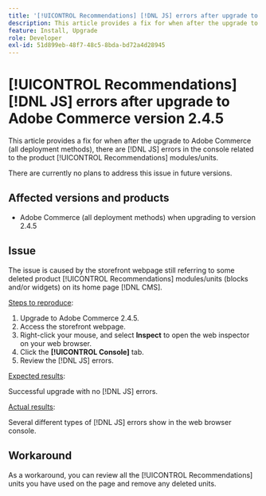```yaml
---
title: '[!UICONTROL Recommendations] [!DNL JS] errors after upgrade to Adobe Commerce version 2.4.5'
description: This article provides a fix for when after the upgrade to Adobe Commerce (all deployment methods), there are [!DNL JS] errors in the console related to the product [!UICONTROL Recommendations] modules.
feature: Install, Upgrade
role: Developer
exl-id: 51d899eb-48f7-48c5-8bda-bd72a4d28945
---
```

# [!UICONTROL Recommendations] [!DNL JS] errors after upgrade to Adobe Commerce version 2.4.5

This article provides a fix for when after the upgrade to Adobe Commerce (all deployment methods), there are [!DNL JS] errors in the console related to the product [!UICONTROL Recommendations] modules/units.

There are currently no plans to address this issue in future versions.

## Affected versions and products

* Adobe Commerce (all deployment methods) when upgrading to version 2.4.5

## Issue

The issue is caused by the storefront webpage still referring to some deleted product [!UICONTROL Recommendations] modules/units (blocks and/or widgets) on its home page [!DNL CMS].

<u>Steps to reproduce</u>:

1. Upgrade to Adobe Commerce 2.4.5.
1. Access the storefront webpage.
1. Right-click your mouse, and select **Inspect** to open the web inspector on your web browser.
1. Click the **[!UICONTROL Console]** tab.
1. Review the [!DNL JS] errors.

<u>Expected results</u>:

Successful upgrade with no [!DNL JS] errors.

<u>Actual results</u>:

Several different types of [!DNL JS] errors show in the web browser console.

## Workaround

As a workaround, you can review all the [!UICONTROL Recommendations] units you have used on the page and remove any deleted units.
